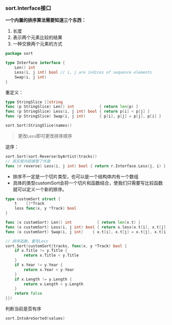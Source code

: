 ### sort.Interface接口

**一个内置的排序算法需要知道三个东西：**
1. 长度
2. 表示两个元素比较的结果
3. 一种交换两个元素的方式

```go
package sort

type Interface interface {
    Len() int
    Less(i, j int) bool // i, j are indices of sequence elements
    Swap(i, j int)
}
```

重定义：
```go
type StringSlice []string
func (p StringSlice) Len() int           { return len(p) }
func (p StringSlice) Less(i, j int) bool { return p[i] < p[j] }
func (p StringSlice) Swap(i, j int)      { p[i], p[j] = p[j], p[i] }

sort.Sort(StringSlice(names))
```
> 更改`Less`即可更改排序顺序

逆序：
```go
sort.Sort(sort.Reverse(byArtist(tracks))
// 其实是内部接管了外面
func (r reverse) Less(i, j int) bool { return r.Interface.Less(j, i) }
```

* 排序不一定是一个切片类型，也可以是一个结构体内有一个数组
* 具体的类型customSort会将一个切片和函数结合，使我们只需要写比较函数就可以定义一个新的排序。
```go
type customSort struct {
    t    []*Track
    less func(x, y *Track) bool
}

func (x customSort) Len() int           { return len(x.t) }
func (x customSort) Less(i, j int) bool { return x.less(x.t[i], x.t[j]) }
func (x customSort) Swap(i, j int)    { x.t[i], x.t[j] = x.t[j], x.t[i] }

// 排序函数，重写Less
sort.Sort(customSort{tracks, func(x, y *Track) bool {
    if x.Title != y.Title {
        return x.Title < y.Title
    }
    if x.Year != y.Year {
        return x.Year < y.Year
    }
    if x.Length != y.Length {
        return x.Length < y.Length
    }
    return false
}})
```


判断当前是否有序
```go
sort.IntsAreSorted(values)
```
